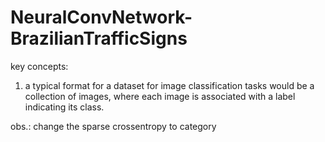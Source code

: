 # NeuralConvNetwork-BrazilianTrafficSigns

key concepts:

1) a typical format for a dataset for image classification tasks would be a collection of images, where each image is associated with a label indicating its class.


obs.: change the sparse crossentropy to category
